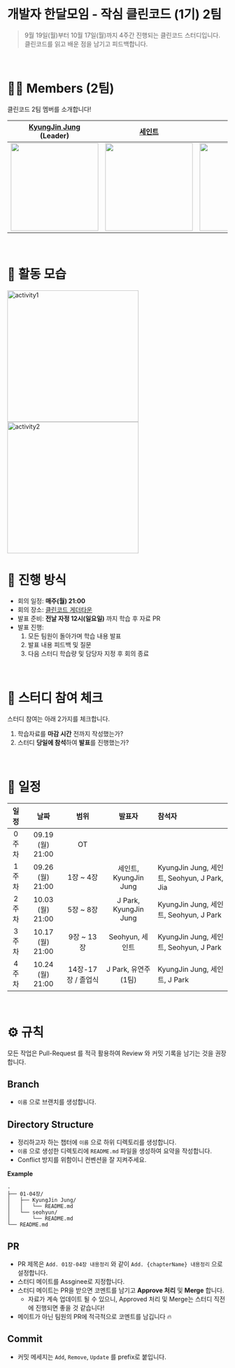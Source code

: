 # 개발자 한달모임 - 작심 클린코드 (1기) 2팀

> 9월 19일(월)부터 10월 17일(월)까지 4주간 진행되는 클린코드 스터디입니다. <br>
> 클린코드를 읽고 배운 점을 남기고 피드백합니다.

<br>

# 🙋‍♀ Members (2팀)
클린코드 2팀 멤버를 소개합니다!

| [KyungJin Jung](https://github.com/okyungjin) <br>(Leader) | [세인트](https://github.com/Seongtaek-H) | [Seohyun](https://github.com/Seohyun-Roh)| [J park](https://github.com/cwJohnPark) |
| :---: | :---: | :---: | :---: |
| <a href="https://github.com/okyungjin"><img src="https://github.com/okyungjin.png" width="200"></a> | <a href="https://github.com/Seongtaek-H"><img src="https://github.com/Seongtaek-H.png" width="200"></a> | <a href="https://github.com/Seohyun-Roh"><img src="https://github.com/Seohyun-Roh.png" width="200"></a> | <a href="https://github.com/cwJohnPark"><img src="https://github.com/cwJohnPark.png" width="200"></a> |

<br>

# 💪 활동 모습

<p>
  <img height="300px" alt="activity1" src="https://user-images.githubusercontent.com/31913666/194104156-238f160d-782e-4705-88a2-939eab21df33.png">
  <img height="300px" alt="activity2" src="https://user-images.githubusercontent.com/31913666/194103743-a882eb5e-3f2f-42b9-889f-e1812420b0c0.png">
<p>



# 📒 진행 방식

- 회의 일정: **매주(월) 21:00**
- 회의 장소: [클린코드 게더타운](https://app.gather.town/app/crttW2B04cu3wkBP/nomad-cleancode) 
- 발표 준비: **전날 자정 12시(일요일)** 까지 학습 후 자료 PR
- 발표 진행: 
  1. 모든 팀원이 돌아가며 학습 내용 발표 
  2. 발표 내용 피드백 및 질문
  3. 다음 스터디 학습량 및 담당자 지정 후 회의 종료

<br>

# 🚩 스터디 참여 체크

스터디 참여는 아래 2가지를 체크합니다.

1. 학습자료를 **마감 시간** 전까지 작성했는가?
2. 스터디 **당일에 참석**하여 **발표**를 진행했는가?

<br>

# 📅 일정
| 일정  |       날짜       |        범위        |          발표자        | 참석자 |
| :---: | :--------------: | :----------------: | :---------------: | :------------------ |
| 0주차 | 09.19 (월) 21:00 |         OT         |                  |  |
| 1주차 | 09.26 (월) 21:00 |     1장 ~ 4장     | 세인트, KyungJin Jung  | KyungJin Jung, 세인트, Seohyun, J Park, Jia |
| 2주차 | 10.03 (월) 21:00 |     5장 ~ 8장     | J Park, KyungJin Jung | KyungJin Jung, 세인트, Seohyun, J Park  |
| 3주차 | 10.17 (월) 21:00 |     9장 ~ 13장    | Seohyun, 세인트         | KyungJin Jung, 세인트, Seohyun, J Park  
| 4주차 | 10.24 (월) 21:00 | 14장-17장 / 졸업식  | J Park, 유연주 (1팀) | KyungJin Jung, 세인트, J Park |

<br>

# ⚙ 규칙
모든 작업은 Pull-Request 를 적극 활용하여 Review 와 커밋 기록을 남기는 것을 권장합니다.

## Branch
- `이름` 으로 브랜치를 생성합니다.

## Directory Structure
- 정리하고자 하는 챕터에 `이름` 으로 하위 디렉토리를 생성합니다.
- `이름` 으로 생성한 디렉토리에 `README.md` 파일을 생성하여 요약을 작성합니다.
- Conflict 방지를 위함이니 컨벤션을 잘 지켜주세요.

**Example**
```
.
├── 01-04장/
│   ├── KyungJin Jung/
│   │   └── README.md
│   └── seohyun/
│       └── README.md
└── README.md
```

## PR
- PR 제목은 `Add. 01장-04장 내용정리` 와 같이 `Add. {chapterName} 내용정리` 으로 설정합니다.
- 스터디 메이트를 Assginee로 지정합니다.
- 스터디 메이트는 PR을 받으면 코멘트를 남기고 **Approve 처리** 및 **Merge** 합니다.
  - 자료가 계속 업데이트 될 수 있으니, Approved 처리 및 Merge는 스터디 직전에 진행되면 좋을 것 같습니다!
- 메이트가 아닌 팀원의 PR에 적극적으로 코멘트를 남깁니다 🔥

## Commit
- 커밋 메세지는 `Add`, `Remove`, `Update` 를 prefix로 붙입니다.

